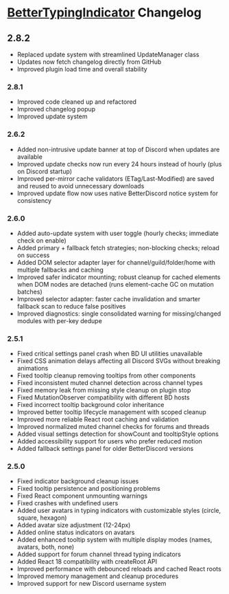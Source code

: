 # [BetterTypingIndicator](https://pharaoh2k.github.io/BetterDiscordStuff/?plugin=BetterTypingIndicator "BetterTypingIndicator") Changelog

## 2.8.2
- Replaced update system with streamlined UpdateManager class
- Updates now fetch changelog directly from GitHub
- Improved plugin load time and overall stability

### 2.8.1
- Improved code cleaned up and refactored
- Improved changelog popup
- Improved update system

### 2.6.2
- Added non-intrusive update banner at top of Discord when updates are available
- Improved update checks now run every 24 hours instead of hourly (plus on Discord startup)
- Improved per-mirror cache validators (ETag/Last-Modified) are saved and reused to avoid unnecessary downloads
- Improved update flow now uses native BetterDiscord notice system for consistency

### 2.6.0
- Added auto-update system with user toggle (hourly checks; immediate check on enable)
- Added primary + fallback fetch strategies; non-blocking checks; reload on success
- Added DOM selector adapter layer for channel/guild/folder/home with multiple fallbacks and caching
- Improved safer indicator mounting; robust cleanup for cached elements when DOM nodes are detached (runs element-cache GC on mutation batches)
- Improved selector adapter: faster cache invalidation and smarter fallback scan to reduce false positives
- Improved diagnostics: single consolidated warning for missing/changed modules with per-key dedupe

### 2.5.1
- Fixed critical settings panel crash when BD UI utilities unavailable
- Fixed CSS animation delays affecting all Discord SVGs without breaking animations
- Fixed tooltip cleanup removing tooltips from other components
- Fixed inconsistent muted channel detection across channel types
- Fixed memory leak from missing style cleanup on plugin stop
- Fixed MutationObserver compatibility with different BD hosts
- Fixed incorrect tooltip background color inheritance
- Improved better tooltip lifecycle management with scoped cleanup
- Improved more reliable React root caching and validation
- Improved normalized muted channel checks for forums and threads
- Added visual settings detection for showCount and tooltipStyle options
- Added accessibility support for users who prefer reduced motion
- Added fallback settings panel for older BetterDiscord versions

### 2.5.0
- Fixed indicator background cleanup issues
- Fixed tooltip persistence and positioning problems
- Fixed React component unmounting warnings
- Fixed crashes with undefined users
- Added user avatars in typing indicators with customizable styles (circle, square, hexagon)
- Added avatar size adjustment (12-24px)
- Added online status indicators on avatars
- Added enhanced tooltip system with multiple display modes (names, avatars, both, none)
- Added support for forum channel thread typing indicators
- Added React 18 compatibility with createRoot API
- Improved performance with debounced reloads and cached React roots
- Improved memory management and cleanup procedures
- Improved support for new Discord username system
